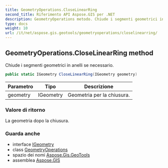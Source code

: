 ```yaml
---
title: GeometryOperations.CloseLinearRing
second_title: Riferimento API Aspose.GIS per .NET
description: GeometryOperations metodo. Chiude i segmenti geometrici in anelli se necessario.
type: docs
weight: 10
url: /it/net/aspose.gis.geotools/geometryoperations/closelinearring/
---
```

## GeometryOperations.CloseLinearRing method

Chiude i segmenti geometrici in anelli se necessario.

```csharp
public static IGeometry CloseLinearRing(IGeometry geometry)
```

| Parametro | Tipo | Descrizione |
| --- | --- | --- |
| geometry | IGeometry | Geometria per la chiusura. |

### Valore di ritorno

La geometria dopo la chiusura.

### Guarda anche

* interface [IGeometry](../../../aspose.gis.geometries/igeometry/)
* class [GeometryOperations](../)
* spazio dei nomi [Aspose.Gis.GeoTools](../../geometryoperations/)
* assemblea [Aspose.GIS](../../../)


